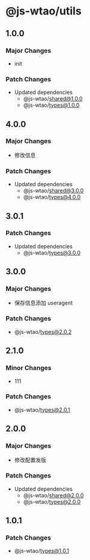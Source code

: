 # @js-wtao/utils

## 1.0.0

### Major Changes

- init

### Patch Changes

- Updated dependencies
  - @js-wtao/shared@1.0.0
  - @js-wtao/types@1.0.0

## 4.0.0

### Major Changes

- 修改信息

### Patch Changes

- Updated dependencies
  - @js-wtao/shared@3.0.0
  - @js-wtao/types@4.0.0

## 3.0.1

### Patch Changes

- Updated dependencies
  - @js-wtao/types@3.0.0

## 3.0.0

### Major Changes

- 保存信息添加 useragent

### Patch Changes

- @js-wtao/types@2.0.2

## 2.1.0

### Minor Changes

- 111

### Patch Changes

- @js-wtao/types@2.0.1

## 2.0.0

### Major Changes

- 修改配置发版

### Patch Changes

- Updated dependencies
  - @js-wtao/shared@2.0.0
  - @js-wtao/types@2.0.0

## 1.0.1

### Patch Changes

- @js-wtao/types@1.0.1
